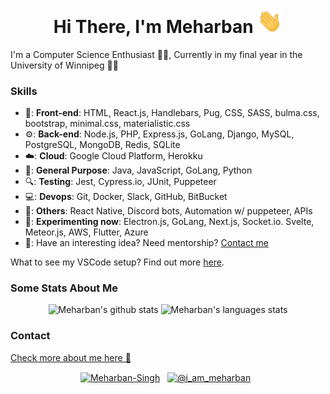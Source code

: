 <h1 align="Center">  Hi There, I'm Meharban <img src="https://raw.githubusercontent.com/ABSphreak/ABSphreak/master/gifs/Hi.gif" width="40px" /> </h1>

I'm a Computer Science Enthusiast  👨‍💻, Currently in my final year in the University of Winnipeg 👨‍🎓

### Skills
- 📰: **Front-end**: HTML, React.js, Handlebars, Pug, CSS, SASS, bulma.css, bootstrap, minimal.css, materialistic.css
- ⚙️: **Back-end**: Node.js, PHP, Express.js, GoLang, Django, MySQL, PostgreSQL, MongoDB, Redis, SQLite
- ☁️: **Cloud**: Google Cloud Platform, Herokku
- 🔖: **General Purpose**: Java, JavaScript, GoLang, Python
- 🔍: **Testing**: Jest, Cypress.io, JUnit, Puppeteer
- 💻: **Devops**: Git, Docker, Slack, GitHub, BitBucket
- 🤔: **Others**: React Native, Discord bots, Automation w/ puppeteer, APIs
- 🔧: **Experimenting now**: Electron.js, GoLang, Next.js, Socket.io. Svelte, Meteor.js, AWS, Flutter, Azure
- 👐: Have an interesting idea? Need mentorship? [Contact me](#contact-me)

What to see my VSCode setup? Find out more [here](https://gist.github.com/Meharban-Singh/8a9bad782010f87c19ef2cf88e5ade13).

### Some Stats About Me
<p align="center" >
<img alt="Meharban's github stats" src="https://github-readme-stats.vercel.app/api?username=Meharban-Singh&show_icons=true&theme=merko"  > 
<img alt="Meharban's languages stats" src="https://github-readme-stats.vercel.app/api/top-langs/?username=Meharban-Singh&langs_count=10&theme=tokyonight&layout=compact" >
</p>

### Contact 

<a href="http://www.meharbansingh.me">Check more about me here 🌟 </a>

<p id="contact-me" align="center">
<a href="https://www.linkedin.com/in/meharban-singh/" target="_blank"><img align="center" src="https://www.vectorlogo.zone/logos/linkedin/linkedin-icon.svg" alt="Meharban-Singh" height="25" width="25" /></a>&nbsp;&nbsp;
<a href="https://twitter.com/i_am_meharban" target="_blank"><img align="center" src="https://www.vectorlogo.zone/logos/twitter/twitter-icon.svg" alt="@i_am_meharban" height="25" width="25" /></a>&nbsp;&nbsp;
</p>
